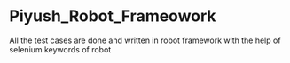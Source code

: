 # Piyush_Robot_Frameowork
All the test cases are done and written in robot framework with the help of selenium keywords of robot
